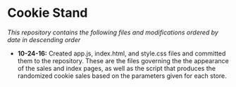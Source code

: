 # Cookie Stand

*This repository contains the following files and modifications ordered by date in descending order*

+ **10-24-16:** Created app.js, index.html, and style.css files and committed them to the repository. These are the files governing the the appearance of the sales and index pages, as well as the script that produces the randomized cookie sales based on the parameters given for each store.
